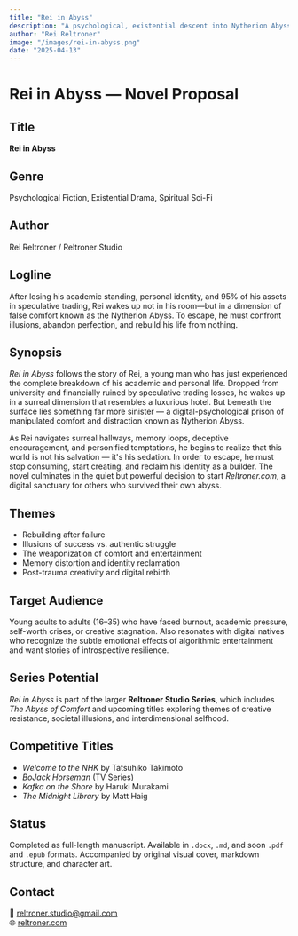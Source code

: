 ```yaml
---
title: "Rei in Abyss"
description: "A psychological, existential descent into Nytherion Abyss. After losing everything—academic status, identity, and 95% of his assets—Rei awakens in a false paradise of comfort, entertainment, and forgetfulness. But he refuses to stay. A story of quiet revolt, painful truth, and rebuilding from nothing."
author: "Rei Reltroner"
image: "/images/rei-in-abyss.png"
date: "2025-04-13"
---
```


# Rei in Abyss — Novel Proposal

## Title
**Rei in Abyss**

## Genre
Psychological Fiction, Existential Drama, Spiritual Sci-Fi

## Author
Rei Reltroner / Reltroner Studio

## Logline
After losing his academic standing, personal identity, and 95% of his assets in speculative trading, Rei wakes up not in his room—but in a dimension of false comfort known as the Nytherion Abyss. To escape, he must confront illusions, abandon perfection, and rebuild his life from nothing.

## Synopsis
*Rei in Abyss* follows the story of Rei, a young man who has just experienced the complete breakdown of his academic and personal life. Dropped from university and financially ruined by speculative trading losses, he wakes up in a surreal dimension that resembles a luxurious hotel. But beneath the surface lies something far more sinister — a digital-psychological prison of manipulated comfort and distraction known as Nytherion Abyss.

As Rei navigates surreal hallways, memory loops, deceptive encouragement, and personified temptations, he begins to realize that this world is not his salvation — it's his sedation. In order to escape, he must stop consuming, start creating, and reclaim his identity as a builder. The novel culminates in the quiet but powerful decision to start *Reltroner.com*, a digital sanctuary for others who survived their own abyss.

## Themes
- Rebuilding after failure
- Illusions of success vs. authentic struggle
- The weaponization of comfort and entertainment
- Memory distortion and identity reclamation
- Post-trauma creativity and digital rebirth

## Target Audience
Young adults to adults (16–35) who have faced burnout, academic pressure, self-worth crises, or creative stagnation. Also resonates with digital natives who recognize the subtle emotional effects of algorithmic entertainment and want stories of introspective resilience.

## Series Potential
*Rei in Abyss* is part of the larger **Reltroner Studio Series**, which includes *The Abyss of Comfort* and upcoming titles exploring themes of creative resistance, societal illusions, and interdimensional selfhood.

## Competitive Titles
- *Welcome to the NHK* by Tatsuhiko Takimoto
- *BoJack Horseman* (TV Series)
- *Kafka on the Shore* by Haruki Murakami
- *The Midnight Library* by Matt Haig

## Status
Completed as full-length manuscript. Available in `.docx`, `.md`, and soon `.pdf` and `.epub` formats. Accompanied by original visual cover, markdown structure, and character art.

## Contact
📧 reltroner.studio@gmail.com  
🌐 [reltroner.com](https://reltroner.com)
